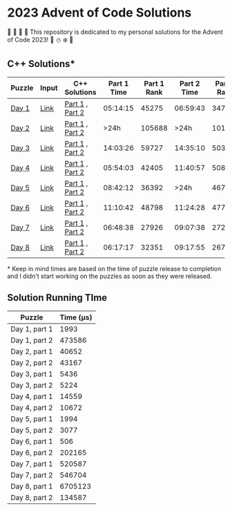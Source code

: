 # 2023 Advent of Code Solutions

🎄 🎅 🤶 🦌 This repository is dedicated to my personal solutions for the Advent of Code 2023! 🎁 ⛄ ❄️ 🍪

## C++ Solutions*

Puzzle | Input | C++ Solutions | Part 1 Time | Part 1 Rank | Part 2 Time | Part 2 Rank |
------ | ----- | ------------- | ----------- | ----------- | ----------- | ----------- |
[Day 1](https://adventofcode.com/2023/day/1)| [Link](https://github.com/robyntiger/AoC-2023/blob/main/Input%20Files/day_1.txt) | [Part 1](https://github.com/robyntiger/AoC-2023/blob/main/C%2B%2B%20Solutions/day_1a.cpp) , [Part 2](https://github.com/robyntiger/AoC-2023/blob/main/C%2B%2B%20Solutions/day_1b.cpp) | 05:14:15 | 45275 | 06:59:43 | 34771 |
[Day 2](https://adventofcode.com/2023/day/2)| [Link](https://github.com/robyntiger/AoC-2023/blob/main/Input%20Files/day_2.txt) | [Part 1](https://github.com/robyntiger/AoC-2023/blob/main/C%2B%2B%20Solutions/day_2a.cpp) , [Part 2](https://github.com/robyntiger/AoC-2023/blob/main/C%2B%2B%20Solutions/day_2b.cpp) | >24h | 105688 | >24h | 101880 |
[Day 3](https://adventofcode.com/2023/day/3)| [Link](https://github.com/robyntiger/AoC-2023/blob/main/Input%20Files/day_3.txt) | [Part 1](https://github.com/robyntiger/AoC-2023/blob/main/C%2B%2B%20Solutions/day_3a.cpp) , [Part 2](https://github.com/robyntiger/AoC-2023/blob/main/C%2B%2B%20Solutions/day_3b.cpp) | 14:03:26 | 59727 | 14:35:10 | 50361 |
[Day 4](https://adventofcode.com/2023/day/4)| [Link](https://github.com/robyntiger/AoC-2023/blob/main/Input%20Files/day_4.txt) | [Part 1](https://github.com/robyntiger/AoC-2023/blob/main/C%2B%2B%20Solutions/day_4a.cpp) , [Part 2](https://github.com/robyntiger/AoC-2023/blob/main/C%2B%2B%20Solutions/day_4b.cpp) | 05:54:03 | 42405 | 11:40:57 | 50819 |
[Day 5](https://adventofcode.com/2023/day/5)| [Link](https://github.com/robyntiger/AoC-2023/blob/main/Input%20Files/day_5.txt) | [Part 1](https://github.com/robyntiger/AoC-2023/blob/main/C%2B%2B%20Solutions/day_5a.cpp) , [Part 2](https://github.com/robyntiger/AoC-2023/blob/main/C%2B%2B%20Solutions/day_5b.cpp) | 08:42:12 | 36392 | >24h | 46762 |
[Day 6](https://adventofcode.com/2023/day/6)| [Link](https://github.com/robyntiger/AoC-2023/blob/main/Input%20Files/day_6.txt) | [Part 1](https://github.com/robyntiger/AoC-2023/blob/main/C%2B%2B%20Solutions/day_6a.cpp) , [Part 2](https://github.com/robyntiger/AoC-2023/blob/main/C%2B%2B%20Solutions/day_6b.cpp) | 11:10:42 | 48798 | 11:24:28 | 47771 |
[Day 7](https://adventofcode.com/2023/day/7)| [Link](https://github.com/robyntiger/AoC-2023/blob/main/Input%20Files/day_7.txt) | [Part 1](https://github.com/robyntiger/AoC-2023/blob/main/C%2B%2B%20Solutions/day_7a.cpp) , [Part 2](https://github.com/robyntiger/AoC-2023/blob/main/C%2B%2B%20Solutions/day_7b.cpp) | 06:48:38 | 27926 | 09:07:38 | 27276 |
[Day 8](https://adventofcode.com/2023/day/8)| [Link](https://github.com/robyntiger/AoC-2023/blob/main/Input%20Files/day_8.txt) | [Part 1](https://github.com/robyntiger/AoC-2023/blob/main/C%2B%2B%20Solutions/day_8a.cpp) , [Part 2](https://github.com/robyntiger/AoC-2023/blob/main/C%2B%2B%20Solutions/day_8b.cpp) | 06:17:17 | 32351 | 09:17:55 | 26771 |

\* Keep in mind times are based on the time of puzzle release to completion and I didn't start working on the puzzles as soon as they were released.
## Solution Running TIme
Puzzle | Time (μs) |
------ | --------- |
Day 1, part 1 | 1993 |
Day 1, part 2 | 473586 |
Day 2, part 1 | 40652 |
Day 2, part 2 | 43167 |
Day 3, part 1 | 5436 |
Day 3, part 2 | 5224 |
Day 4, part 1 | 14559 |
Day 4, part 2 | 10672 |
Day 5, part 1 | 1994 |
Day 5, part 2 | 3077 |
Day 6, part 1 | 506 |
Day 6, part 2 | 202165 |
Day 7, part 1 | 520587 |
Day 7, part 2 | 546704 |
Day 8, part 1 | 6705123 |
Day 8, part 2 | 134587 |

